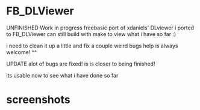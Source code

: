 # FB_DLViewer
UNFINISHED Work in progress freebasic port of xdaniels' DLviewer i ported to FB_DLViewer
can still build with make to view what i have so far :)

i need to clean it up a little and fix a couple weird bugs help is always welcome! ^^

UPDATE alot of bugs are fixed! 
is is closer to being finished!

its usable now to see what i have done so far

# screenshots
